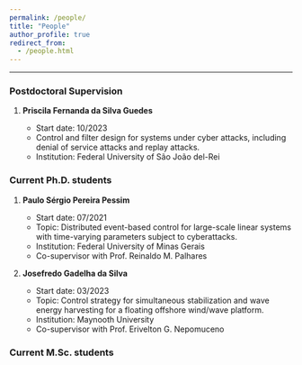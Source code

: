 ```yaml
---
permalink: /people/
title: "People"
author_profile: true
redirect_from: 
  - /people.html
---
```


---



### Postdoctoral Supervision
1. **Priscila Fernanda da Silva Guedes**
   
   - Start date: 10/2023
   - Control and filter design for systems under cyber attacks, including denial of service attacks and replay attacks.
   - Institution: Federal University of São João del-Rei


### Current Ph.D. students

1. **Paulo Sérgio Pereira Pessim**
   - Start date: 07/2021
   - Topic: Distributed event-based control for large-scale linear systems with time-varying parameters subject to cyberattacks.
   - Institution: Federal University of Minas Gerais
   - Co-supervisor with Prof. Reinaldo M. Palhares

2. **Josefredo Gadelha da Silva**
   - Start date: 03/2023
   - Topic: Control strategy for simultaneous stabilization and wave energy harvesting for a floating offshore wind/wave platform.
   - Institution: Maynooth University
   - Co-supervisor with Prof. Erivelton G. Nepomuceno

### Current M.Sc. students
